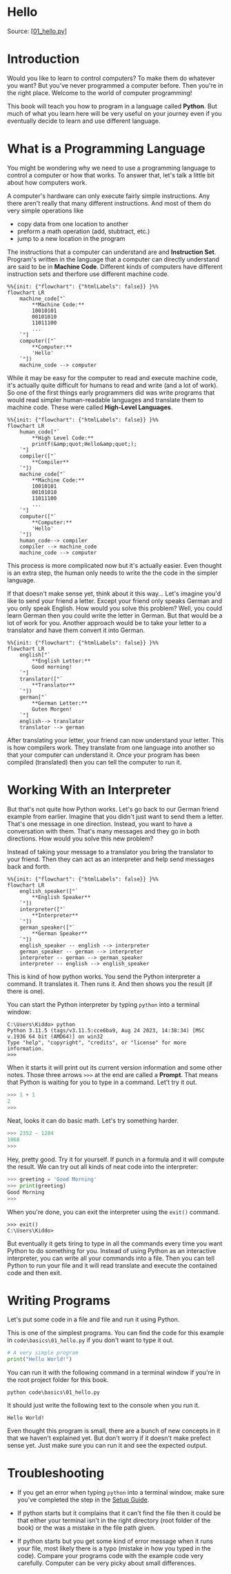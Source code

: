 # Hello

Source: [[01_hello.py](../../code/basics/01_hello.py)]

# Introduction

Would you like to learn to control computers?
To make them do whatever you want?
But you've never programmed a computer before.
Then you're in the right place.
Welcome to the world of computer programming!

This book will teach you how to program in a language called **Python**.
But much of what you learn here will be very useful on your journey even if you eventually decide to learn and use different language.

# What is a Programming Language

You might be wondering why we need to use a programming language to control a computer or how that works.
To answer that, let's talk a little bit about how computers work.

A computer's hardware can only execute fairly simple instructions.
Any there aren't really that many different instructions.
And most of them do very simple operations like

- copy data from one location to another
- preform a math operation (add, stubtract, etc.)
- jump to a new location in the program


The instructions that a computer can understand are and **Instruction Set**.
Program's written in the language that a computer can directly understand are said to be in **Machine Code**.
Different kinds of computers have different instruction sets and therfore use different machine code.

```mermaid
%%{init: {"flowchart": {"htmlLabels": false}} }%%
flowchart LR
    machine_code["`
        **Machine Code:**
        10010101
        00101010
        11011100
        ...
    `"]
    computer(["`
        **Computer:**
        'Hello'
    `"])
    machine_code --> computer
```

While it may be easy for the computer to read and execute machine code, it's actually quite difficult for humans to read and write (and a lot of work).
So one of the first things early programmers did was write programs that would read simpler human-readable languages and translate them to machine code.
These were called **High-Level Languages**.

```mermaid
%%{init: {"flowchart": {"htmlLabels": false}} }%%
flowchart LR
    human_code["`
        **High Level Code:**
        printf(&amp;quot;Hello&amp;quot;);
    `"]
    compiler(["`
        **Compiler**
    `"])
    machine_code["`
        **Machine Code:**
        10010101
        00101010
        11011100
        ...
    `"]
    computer(["`
        **Computer:**
        'Hello'
    `"])
    human_code--> compiler
    compiler --> machine_code
    machine_code --> computer
```

This process is more complicated now but it's actually easier.
Even thought is an extra step,
the human only needs to write the the code in the simpler language.

If that doesn't make sense yet, think about it this way...
Let's imagine you'd like to send your friend a letter.
Except your friend only speaks German and you only speak English.
How would you solve this problem?
Well, you could learn German then you could write the letter in German.
But that would be a lot of work for you.
Another approach would be to take your letter to a translator and have them convert it into German.

```mermaid
%%{init: {"flowchart": {"htmlLabels": false}} }%%
flowchart LR
    english["`
        **English Letter:**
        Good morning!
    `"]
    translator(["`
        **Translator**
    `"])
    german["`
        **German Letter:**
        Guten Morgen!
    `"]
    english--> translator
    translator --> german
```

After translating your letter, your friend can now understand your letter.
This is how compilers work.
They translate from one language into another so that your computer can understand it.
Once your program has been compiled (translated) then you can tell the computer to run it.

# Working With an Interpreter

But that's not quite how Python works.
Let's go back to our German friend example from earlier.
Imagine that you didn't just want to send them a letter.
That's one message in one direction.
Instead, you want to have a conversation with them.
That's many messages and they go in both directions.
How would you solve this new problem?

Instead of taking your message to a translator you bring the translator to your friend.
Then they can act as an interpreter and help send messages back and forth.

```mermaid
%%{init: {"flowchart": {"htmlLabels": false}} }%%
flowchart LR
    english_speaker(["`
        **English Speaker**
    `"])
    interpreter(["`
        **Interpreter**
    `"])
    german_speaker(["`
        **German Speaker**
    `"])
    english_speaker -- english --> interpreter
    german_speaker -- german --> interpreter
    interpreter -- german --> german_speaker
    interpreter -- english --> english_speaker
```

This is kind of how python works.
You send the Python interpreter a command.
It translates it.
Then runs it.
And then shows you the result (if there is one).

You can start the Python interpreter by typing `python` into a terminal window:

```
C:\Users\Kiddo> python
Python 3.11.5 (tags/v3.11.5:cce6ba9, Aug 24 2023, 14:38:34) [MSC v.1936 64 bit (AMD64)] on win32
Type "help", "copyright", "credits", or "license" for more information.
>>>
```

When it starts it will print out its current version information and some other notes.
Those three arrows `>>>` at the end are called a **Prompt**.
That means that Python is waiting for you to type in a command.
Let't try it out.

```python
>>> 1 + 1
2
>>>
```

Neat, looks it can do basic math.
Let's try something harder.

```python
>>> 2352 - 1284
1068
>>>
```

Hey, pretty good.
Try it for yourself.
If punch in a formula and it will compute the result.
We can try out all kinds of neat code into the interpreter:

```python
>>> greeting = 'Good Morning'
>>> print(greeting)
Good Morning
>>>
```

When you're done, you can exit the interpreter using the `exit()` command.

```
>>> exit()
C:\Users\Kiddo>
```

But eventually it gets tiring to type in all the commands every time you want Python to do something for you.
Instead of using Python as an interactive interpreter, you can write all your commands into a file.
Then you can tell Python to run your file and it will read translate and execute the contained code and then exit.

# Writing Programs

Let's put some code in a file and file and run it using Python.

This is one of the simplest programs.
You can find the code for this example in `code\basics\01_hello.py` if you don't want to type it out.

```python
# A very simple program
print("Hello World!")
```

You can run it with the following command in a terminal window if you're in the root project folder for this book.

```
python code\basics\01_hello.py
```

It should just write the following text to the console when you run it.

```
Hello World!
```

Even thought this program is small, there are a bunch of new concepts in it that we haven't explained yet.
But don't worry if it doesn't make prefect sense yet.
Just make sure you can run it and see the expected output.

# Troubleshooting

- If you get an error when typing `python` into a terminal window, make sure you've completed the step in the [Setup Guide](../setup.md).

- If python starts but it complains that it can't find the file then it could be that either your terminal isn't in the right directory (root folder of the book) or the was a mistake in the file path given.

- If python starts but you get some kind of error message when it runs your file, most likely there is a typo (mistake in how you typed in the code). Compare your programs code with the example code very carefully. Computer can be very picky about small differences.
